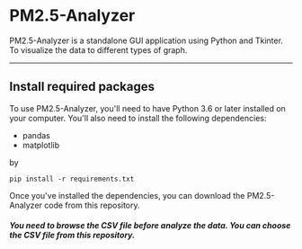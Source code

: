 # PM2.5-Analyzer
PM2.5-Analyzer is a standalone GUI application using Python and Tkinter. To visualize the data to different types of graph.
***

## Install required packages
To use PM2.5-Analyzer, you'll need to have Python 3.6 or later installed on your computer. You'll also need to install the following dependencies:
- pandas
- matplotlib

by
   ````
   pip install -r requirements.txt
   ````
Once you've installed the dependencies, you can download the PM2.5-Analyzer code from this repository.

#### ***You need to browse the CSV file before analyze the data. You can choose the CSV file from this repository.***



